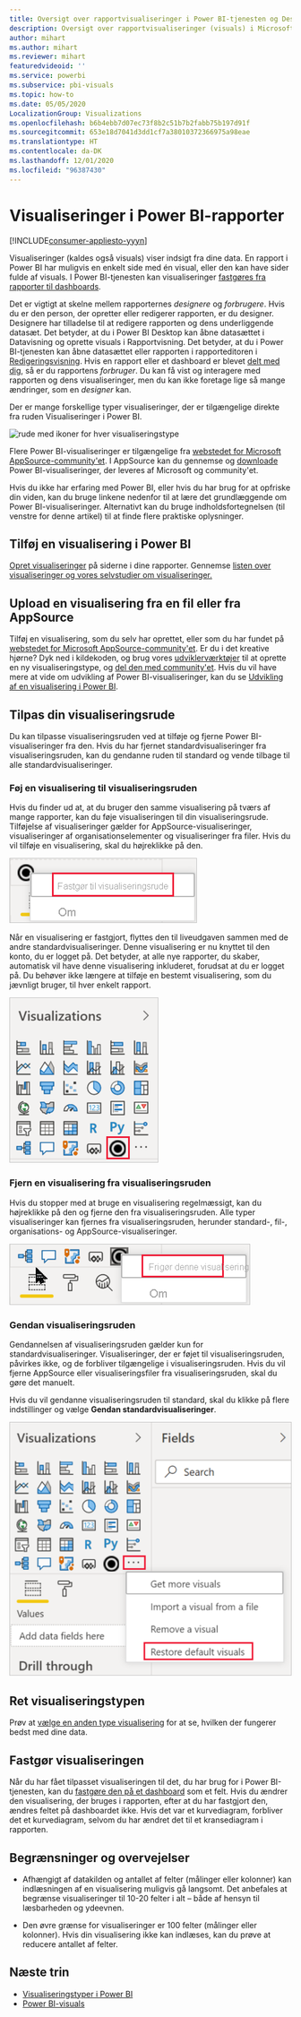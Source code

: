 ```yaml
---
title: Oversigt over rapportvisualiseringer i Power BI-tjenesten og Desktop
description: Oversigt over rapportvisualiseringer (visuals) i Microsoft Power BI.
author: mihart
ms.author: mihart
ms.reviewer: mihart
featuredvideoid: ''
ms.service: powerbi
ms.subservice: pbi-visuals
ms.topic: how-to
ms.date: 05/05/2020
LocalizationGroup: Visualizations
ms.openlocfilehash: b6b4ebb7d07ec73f8b2c51b7b2fabb75b197d91f
ms.sourcegitcommit: 653e18d7041d3dd1cf7a38010372366975a98eae
ms.translationtype: HT
ms.contentlocale: da-DK
ms.lasthandoff: 12/01/2020
ms.locfileid: "96387430"
---
```

# <a name="visualizations-in-power-bi-reports"></a>Visualiseringer i Power BI-rapporter

[!INCLUDE[consumer-appliesto-yyyn](../includes/consumer-appliesto-yyyn.md)]    

Visualiseringer (kaldes også visuals) viser indsigt fra dine data. En rapport i Power BI har muligvis en enkelt side med én visual, eller den kan have sider fulde af visuals. I Power BI-tjenesten kan visualiseringer [fastgøres fra rapporter til dashboards](../create-reports/service-dashboard-pin-tile-from-report.md).

Det er vigtigt at skelne mellem rapporternes *designere* og *forbrugere*.  Hvis du er den person, der opretter eller redigerer rapporten, er du designer.  Designere har tilladelse til at redigere rapporten og dens underliggende datasæt. Det betyder, at du i Power BI Desktop kan åbne datasættet i Datavisning og oprette visuals i Rapportvisning. Det betyder, at du i Power BI-tjenesten kan åbne datasættet eller rapporten i rapporteditoren i [Redigeringsvisning](../consumer/end-user-reading-view.md). Hvis en rapport eller et dashboard er blevet [delt med dig](../consumer/end-user-shared-with-me.md), så er du rapportens *forbruger*. Du kan få vist og interagere med rapporten og dens visualiseringer, men du kan ikke foretage lige så mange ændringer, som en *designer* kan.

Der er mange forskellige typer visualiseringer, der er tilgængelige direkte fra ruden Visualiseringer i Power BI.

![rude med ikoner for hver visualiseringstype](media/power-bi-report-visualizations/power-bi-icons.png)

Flere Power BI-visualiseringer er tilgængelige fra [webstedet for Microsoft AppSource-community'et](https://appsource.microsoft.com). I AppSource kan du gennemse og [downloade](https://appsource.microsoft.com/marketplace/apps?page=1&product=power-bi-visuals) Power BI-visualiseringer, der leveres af Microsoft og community'et.

Hvis du ikke har erfaring med Power BI, eller hvis du har brug for at opfriske din viden, kan du bruge linkene nedenfor til at lære det grundlæggende om Power BI-visualiseringer.  Alternativt kan du bruge indholdsfortegnelsen (til venstre for denne artikel) til at finde flere praktiske oplysninger.

## <a name="add-a-visualization-in-power-bi"></a>Tilføj en visualisering i Power BI

[Opret visualiseringer](power-bi-report-add-visualizations-i.md) på siderne i dine rapporter. Gennemse [listen over visualiseringer og vores selvstudier om visualiseringer.](power-bi-visualization-types-for-reports-and-q-and-a.md) 

## <a name="upload-a-visualization-from-a-file-or-from-appsource"></a>Upload en visualisering fra en fil eller fra AppSource

Tilføj en visualisering, som du selv har oprettet, eller som du har fundet på [webstedet for Microsoft AppSource-community'et](https://appsource.microsoft.com/marketplace/apps?product=power-bi-visuals). Er du i det kreative hjørne? Dyk ned i kildekoden, og brug vores [udviklerværktøjer](../developer/visuals/environment-setup.md) til at oprette en ny visualiseringstype, og [del den med community'et](../developer/visuals/office-store.md). Hvis du vil have mere at vide om udvikling af Power BI-visualiseringer, kan du se [Udvikling af en visualisering i Power BI](../developer/visuals/develop-circle-card.md).

## <a name="personalize-your-visualization-pane"></a>Tilpas din visualiseringsrude

Du kan tilpasse visualiseringsruden ved at tilføje og fjerne Power BI-visualiseringer fra den. Hvis du har fjernet standardvisualiseringer fra visualiseringsruden, kan du gendanne ruden til standard og vende tilbage til alle standardvisualiseringer.

### <a name="add-a-visual-to-the-visualization-pane"></a>Føj en visualisering til visualiseringsruden

Hvis du finder ud at, at du bruger den samme visualisering på tværs af mange rapporter, kan du føje visualiseringen til din visualiseringsrude. Tilføjelse af visualiseringer gælder for AppSource-visualiseringer, visualiseringer af organisationselementer og visualiseringer fra filer. Hvis du vil tilføje en visualisering, skal du højreklikke på den.

![Fastgør til visualiseringsruden](media/power-bi-report-visualizations/power-bi-pin-custom-visual-option.png)

Når en visualisering er fastgjort, flyttes den til liveudgaven sammen med de andre standardvisualiseringer. Denne visualisering er nu knyttet til den konto, du er logget på. Det betyder, at alle nye rapporter, du skaber, automatisk vil have denne visualisering inkluderet, forudsat at du er logget på. Du behøver ikke længere at tilføje en bestemt visualisering, som du jævnligt bruger, til hver enkelt rapport.

![Tilpasset visualiseringsrude](media/power-bi-report-visualizations/power-bi-personalized-visualization-pane.png)

### <a name="remove-a-visual-from-the-visualization-pane"></a>Fjern en visualisering fra visualiseringsruden

Hvis du stopper med at bruge en visualisering regelmæssigt, kan du højreklikke på den og fjerne den fra visualiseringsruden. Alle typer visualiseringer kan fjernes fra visualiseringsruden, herunder standard-, fil-, organisations- og AppSource-visualiseringer.

![Frigør fra visualiseringsruden](media/power-bi-report-visualizations/unpin-visual.png)

### <a name="restore-the-visualization-pane"></a>Gendan visualiseringsruden

Gendannelsen af visualiseringsruden gælder kun for standardvisualiseringer. Visualiseringer, der er føjet til visualiseringsruden, påvirkes ikke, og de forbliver tilgængelige i visualiseringsruden. Hvis du vil fjerne AppSource eller visualiseringsfiler fra visualiseringsruden, skal du gøre det manuelt.

Hvis du vil gendanne visualiseringsruden til standard, skal du klikke på flere indstillinger og vælge **Gendan standardvisualiseringer**.

![Gendan visualiseringsruden til standard](media/power-bi-report-visualizations/restore-default.png)

## <a name="change-the-visualization-type"></a>Ret visualiseringstypen

Prøv at [vælge en anden type visualisering](power-bi-report-change-visualization-type.md) for at se, hvilken der fungerer bedst med dine data.

## <a name="pin-the-visualization"></a>Fastgør visualiseringen

Når du har fået tilpasset visualiseringen til det, du har brug for i Power BI-tjenesten, kan du [fastgøre den på et dashboard](../create-reports/service-dashboard-pin-tile-from-report.md) som et felt. Hvis du ændrer den visualisering, der bruges i rapporten, efter at du har fastgjort den, ændres feltet på dashboardet ikke. Hvis det var et kurvediagram, forbliver det et kurvediagram, selvom du har ændret det til et kransediagram i rapporten.

## <a name="limitations-and-considerations"></a>Begrænsninger og overvejelser
- Afhængigt af datakilden og antallet af felter (målinger eller kolonner) kan indlæsningen af en visualisering muligvis gå langsomt.  Det anbefales at begrænse visualiseringer til 10-20 felter i alt – både af hensyn til læsbarheden og ydeevnen. 

- Den øvre grænse for visualiseringer er 100 felter (målinger eller kolonner). Hvis din visualisering ikke kan indlæses, kan du prøve at reducere antallet af felter.

## <a name="next-steps"></a>Næste trin

* [Visualiseringstyper i Power BI](power-bi-visualization-types-for-reports-and-q-and-a.md)
* [Power BI-visuals](../developer/visuals/power-bi-custom-visuals.md)
